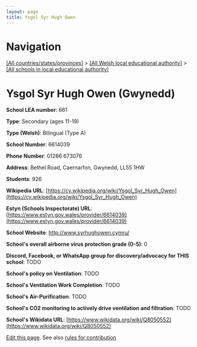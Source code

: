 ```yaml
---
layout: page
title: Ysgol Syr Hugh Owen
---
```

# Navigation

[[All countries/states/provinces]](../../..) > [[All Welsh local educational authority]](../..) > [[All schools in local educational authority]](..)

# Ysgol Syr Hugh Owen (Gwynedd)

**School LEA number**: 661

**Type**: Secondary (ages 11-19)

**Type (Welsh)**: Bilingual (Type A)

**School Number**: 6614039

**Phone Number**: 01286 673076

**Address**: Bethel Road, Caernarfon, Gwynedd, LL55 1HW

**Students**: 926

**Wikipedia URL**: [https://cy.wikipedia.org/wiki/Ysgol_Syr_Hugh_Owen](https://cy.wikipedia.org/wiki/Ysgol_Syr_Hugh_Owen)

**Estyn (Schools Inspectorate) URL**: [https://www.estyn.gov.wales/provider/6614039](https://www.estyn.gov.wales/provider/6614039)

**School Website**: http://www.syrhughowen.cymru/

**School's overall airborne virus protection grade (0-5)**: 0

**Discord, Facebook, or WhatsApp group for discovery/advocacy for THIS school**: TODO

**School's policy on Ventilation**: TODO

**School's Ventilation Work Completion**: TODO

**School's Air-Purification**: TODO

**School's CO2 monitoring to actively drive ventilation and filtration**: TODO

**School's Wikidata URL**: [https://www.wikidata.org/wiki/Q8050552](https://www.wikidata.org/wiki/Q8050552)




[Edit this page](https://github.com/VentilationProject/Wales/edit/prif/./Gwynedd/Ysgol_Syr_Hugh_Owen.md). See also [rules for contribution](../../../contribution-rules/)